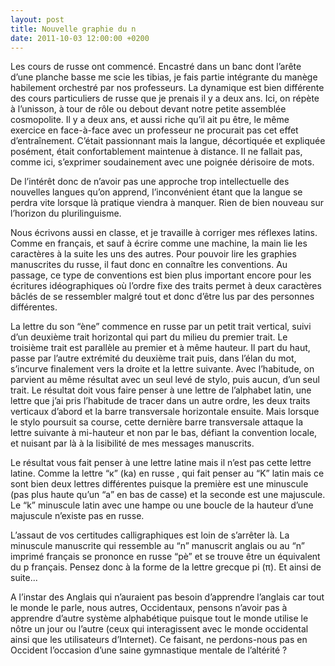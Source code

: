 ```yaml
---
layout: post
title: Nouvelle graphie du n
date: 2011-10-03 12:00:00 +0200
---
```

Les cours de russe ont commencé. Encastré dans un banc dont l’arête d’une planche basse me scie les tibias, je fais partie intégrante du manège habilement orchestré par nos professeurs. La dynamique est bien différente des cours particuliers de russe que je prenais il y a deux ans. Ici, on répète à l’unisson, à tour de rôle ou debout devant notre petite assemblée cosmopolite. Il y a deux ans, et aussi riche qu’il ait pu être, le même exercice en face-à-face avec un professeur ne procurait pas cet effet d’entraînement. C’était passionnant mais la langue, décortiquée et expliquée posément, était confortablement maintenue à distance. Il ne fallait pas, comme ici, s’exprimer soudainement avec une poignée dérisoire de mots.

De l’intérêt donc de n’avoir pas une approche trop intellectuelle des nouvelles langues qu’on apprend, l’inconvénient étant que la langue se perdra vite lorsque là pratique viendra à manquer. Rien de bien nouveau sur l’horizon du plurilinguisme.

Nous écrivons aussi en classe, et je travaille à corriger mes réflexes latins. Comme en français, et sauf à écrire comme une machine, la main lie les caractères à la suite les uns des autres. Pour pouvoir lire les graphies manuscrites du russe, il faut donc en connaître les conventions. Au passage, ce type de conventions est bien plus important encore pour les écritures idéographiques où l’ordre fixe des traits permet à deux caractères bâclés de se ressembler malgré tout et donc d’être lus par des personnes différentes.

La lettre du son “ène” commence en russe par un petit trait vertical, suivi d’un deuxième trait horizontal qui part du milieu du premier trait. Le troisième trait est parallèle au premier et à même hauteur. Il part du haut, passe par l’autre extrémité du deuxième trait puis, dans l’élan du mot, s’incurve finalement vers la droite et la lettre suivante. Avec l’habitude, on parvient au même résultat avec un seul levé de stylo, puis aucun, d’un seul trait. Le résultat doit vous faire penser à une lettre de l’alphabet latin, une lettre que j’ai pris l’habitude de tracer dans un autre ordre, les deux traits verticaux d’abord et la barre transversale horizontale ensuite. Mais lorsque le stylo poursuit sa course, cette dernière barre transversale attaque la lettre suivante à mi-hauteur et non par le bas, défiant la convention locale, et nuisant par là à la lisibilité de mes messages manuscrits.

Le résultat vous fait penser à une lettre latine mais il n’est pas cette lettre latine. Comme la lettre “к” (ka) en russe , qui fait penser au “K” latin mais ce sont bien deux lettres différentes puisque la première est une minuscule (pas plus haute qu’un “a” en bas de casse) et la seconde est une majuscule. Le “k” minuscule latin avec une hampe ou une boucle de la hauteur d’une majuscule n’existe pas en russe.

L’assaut de vos certitudes calligraphiques est loin de s’arrêter là. La minuscule manuscrite qui ressemble au “n” manuscrit anglais ou au “n” imprimé français se prononce en russe “pè” et se trouve être un équivalent du p français. Pensez donc à la forme de la lettre grecque pi (π). Et ainsi de suite...

A l’instar des Anglais qui n’auraient pas besoin d’apprendre l’anglais car tout le monde le parle, nous autres, Occidentaux, pensons n’avoir pas à apprendre d’autre système alphabétique puisque tout le monde utilise le nôtre un jour ou l’autre (ceux qui interagissent avec le monde occidental ainsi que les utilisateurs d’Internet). Ce faisant, ne perdons-nous pas en Occident l’occasion d’une saine gymnastique mentale de l’altérité ?
